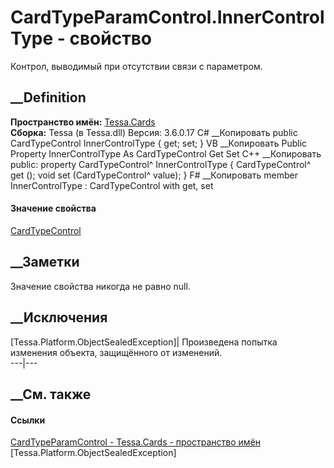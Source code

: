 # CardTypeParamControl.InnerControlType - свойство
Контрол, выводимый при отсутствии связи с параметром.
## __Definition
 **Пространство имён:** [Tessa.Cards](N_Tessa_Cards.htm)  
 **Сборка:** Tessa (в Tessa.dll) Версия: 3.6.0.17
C# __Копировать
     public CardTypeControl InnerControlType { get; set; }
VB __Копировать
     Public Property InnerControlType As CardTypeControl
    	Get
    	Set
C++ __Копировать
     public:
    property CardTypeControl^ InnerControlType {
    	CardTypeControl^ get ();
    	void set (CardTypeControl^ value);
    }
F# __Копировать
     member InnerControlType : CardTypeControl with get, set
#### Значение свойства
[CardTypeControl](T_Tessa_Cards_CardTypeControl.htm)
##  __Заметки
Значение свойства никогда не равно null.
## __Исключения
[Tessa.Platform.ObjectSealedException]| Произведена попытка изменения объекта,
защищённого от изменений.  
---|---  
##  __См. также
#### Ссылки
[CardTypeParamControl - ](T_Tessa_Cards_CardTypeParamControl.htm)
[Tessa.Cards - пространство имён](N_Tessa_Cards.htm)
[Tessa.Platform.ObjectSealedException]
